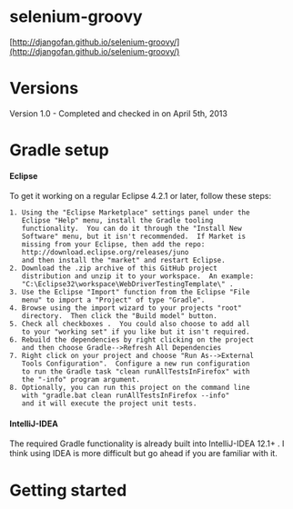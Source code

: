 selenium-groovy
===============
[http://djangofan.github.io/selenium-groovy/](http://djangofan.github.io/selenium-groovy/)

Versions
===============
Version 1.0 - Completed and checked in on April 5th, 2013

Gradle setup
===============
#### Eclipse
To get it working on a regular Eclipse 4.2.1 or later, follow these steps:
 
    1. Using the "Eclipse Marketplace" settings panel under the 
       Eclipse "Help" menu, install the Gradle tooling 
       functionality.  You can do it through the "Install New
       Software" menu, but it isn't recommended.  If Market is
       missing from your Eclipse, then add the repo:
       http://download.eclipse.org/releases/juno
       and then install the "market" and restart Eclipse.
    2. Download the .zip archive of this GitHub project 
       distribution and unzip it to your workspace.  An example:
       "C:\Eclipse32\workspace\WebDriverTestingTemplate\" .
    3. Use the Eclipse "Import" function from the Eclipse "File
       menu" to import a "Project" of type "Gradle".
    4. Browse using the import wizard to your projects "root" 
       directory.  Then click the "Build model" button.
    5. Check all checkboxes .  You could also choose to add all 
       to your "working set" if you like but it isn't required.
    6. Rebuild the dependencies by right clicking on the project
       and then choose Gradle-->Refresh All Dependencies
    7. Right click on your project and choose "Run As-->External
       Tools Configuration".  Configure a new run configuration
       to run the Gradle task "clean runAllTestsInFirefox" with
       the "-info" program argument.
    8. Optionally, you can run this project on the command line
       with "gradle.bat clean runAllTestsInFirefox --info" 
       and it will execute the project unit tests.

#### IntelliJ-IDEA
The required Gradle functionality is already built into IntelliJ-IDEA 12.1+ .  I think using IDEA is more difficult
but go ahead if you are familiar with it. 


Getting started
===============

